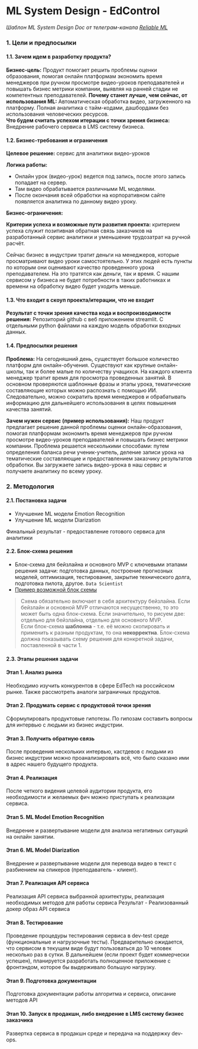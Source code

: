 # ML System Design - EdControl

*Шаблон ML System Design Doc от телеграм-канала [Reliable ML](https://t.me/reliable_ml)*   


### 1. Цели и предпосылки 
#### 1.1. Зачем идем в разработку продукта?  

**Бизнес-цель:** Продукт помогает решить проблемы оценки образования, помогая онлайн платформам экономить время менеджеров при ручном просмотре видео-уроков преподавателей и повышать бизнес метрики компании, выявляя на ранней стадии не компетентных преподавателей. 
**Почему станет лучше, чем сейчас, от использования ML:** Автоматическая обработка видео, загруженного на платформу. Полная аналитика с тайм-кодами, дашбордами без использования человеческих ресурсов.  
**Что будем считать успехом итерации с точки зрения бизнеса:** Внедрение рабочего сервиса в LMS систему бизнеса. 

#### 1.2. Бизнес-требования и ограничения  
**Целевое решение:** сервис для аналитики видео-уроков

**Логика работы:**
- Онлайн урок (видео-урок) ведется под запись, после этого запись попадает на сервер.
- Там видео обрабатывается различными ML моделями.
- После окончания всей обработки на корпоративном сайте появляется аналитика по данному видео уроку.

**Бизнес-ограничения:**

**Критерии успеха и возможные пути развития проекта:** критерием успеха служит позитивная обратная связь заказчиков на разработанный сервис аналитики и уменьшение трудозатрат на ручной расчёт.

Сейчас бизнес в индустрии тратит деньги на менеджеров, которые просматривают видео уроки самостоятельно. У этих людей есть пункты по которым они оценивают качество проведенного урока преподавателем. На это тратятся как деньги, так и время. 
С нашим сервисом у бизнеса не будет потребности в таких работниках и времени на обработку видео будет уходить меньше.

#### 1.3. Что входит в скоуп проекта/итерации, что не входит   

**Результат с точки зрения качества кода и воспроизводимости решения:** Репозиторий github с веб приложением streamlit. С отдельными python файлами на каждую модель обработки входных данных.

#### 1.4. Предпосылки решения  

**Проблема:**
На сегодняшний день, существует большое количество платформ для онлайн-обучения. Существуют как крупные онлайн-школы, так и более малые по количеству учащихся. На каждого клиента менеджер тратит время для просмотра проведенных занятий. В основном проверяются шаблонные фразы и этапы урока, тематические составляющие которых можно распознать с помощью ИИ. Следовательно, можно сократить время менеджеров и обрабатывать информацию для дальнейшего использования в целях повышения качества занятий.

**Зачем нужен сервис (пример использования):**
Наш продукт предлагает решение данной проблемы оценки онлайн-образования, помогая платформам экономить время менеджеров при ручном просмотре видео-уроков преподавателей и повышать бизнес метрики компании. Проблема решается несколькими способами: путем определения баланса речи ученик-учитель, деление записи урока на тематические составляющие и предоставлением заказчику результатов обработки. Вы загружаете запись видео-урока в наш сервис и получаете аналитику по всему уроку. 

### 2. Методология  

#### 2.1. Постановка задачи  

- Улучшение ML модели Emotion Recognition
- Улучшение ML модели Diarization

Финальный результат - предоставление готового сервиса для аналитики

#### 2.2. Блок-схема решения  

- Блок-схема для бейзлайна и основного MVP с ключевыми этапами решения задачи: подготовка данных, построение прогнозных моделей, оптимизация, тестирование, закрытие технического долга, подготовка пилота, другое. `Data Scientist`  
- [Пример возможной блок схемы](https://github.com/IrinaGoloshchapova/ml_system_design_doc_ru/blob/main/product_schema.png?raw=true)
> Схема обязательно включает в себя архитектуру бейзлайна. Если бейзлайн и основной MVP отличаются несущественно, то это может быть одна блок-схема. Если значительно, то рисуем две: отдельно для бейзлайна, отдельно для основного MVP.  
> Если блок-схема **шаблонна** - т.е. её можно скопировать и применить к разным продуктам, то она **некорректна**. Блок-схема должна показывать схему решения для конкретной задачи, поставленной в части 1.    

#### 2.3. Этапы решения задачи 

#### **Этап 1. Анализ рынка**

Необходимо изучить конкурентов в сфере EdTech на российском рынке. Также рассмотреть аналоги заграничных продуктов.

#### **Этап 2. Продумать сервис с продуктовой точки зрения**

Сформулировать продуктовые гипотезы. По гипозам составить вопросы для интервью с людьми из бизнес индустрии.

#### **Этап 3. Получить обратную связь**

После проведения нескольких интервью, кастдевов с людьми из бизнес индустрии можно проанализировать всё, что было сказано ими в адрес нашего будущего продукта. 

#### **Этап 4. Реализация**

После четкого видения целевой аудитории продукта, его необходимости и желаемых фич можно приступать к реализации сервиса.

#### **Этап 5. ML Model Emotion Recognition**

Внедрение и развертывание модели для анализа негативных ситуаций на онлайн занятии.

#### **Этап 6. ML Model Diarization**

Внедрение и развертывание модели для перевода видео в текст с разбиением на спикеров (преподаватель - клиент).

#### **Этап 7. Реализация API сервиса**

Реализация API сервиса выбранной архитектуры, реализация необходимых методов для работы сервиса
Результат - Реализованный докер образ API сервиса 

#### **Этап 8. Тестирование**
Проведение процедуры тестирования сервиса в dev-test среде (функциональные и нагрузочные тесты). Предварительно ожидается, что сервисом в текущем виде будут пользоваться до 10 человек несколько раз в сутки. В дальнейшем (если проект будет коммерчески успешен), планируется разработать полноценное приложение с фронтэндом, которое бы выдерживало большую нагрузку. 

#### **Этап 9. Подготовка документации**
Подготовка документации работы алгоритма и сервиса, описание методов API
 
#### **Этап 10. Запуск в продакшн, либо внедрение в LMS систему бизнес заказчика**
Развертка сервиса в продакшн среде и передача на поддержку dev-ops.

